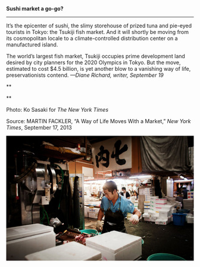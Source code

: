 **Sushi market a go-go?**

****

It’s the epicenter of sushi, the slimy storehouse of prized tuna and pie-eyed tourists in Tokyo: the Tsukiji fish market. And it will shortly be moving from its cosmopolitan locale to a climate-controlled distribution center on a manufactured island.

The world’s largest fish market, Tsukiji occupies prime development land desired by city planners for the 2020 Olympics in Tokyo. But the move, estimated to cost \$4.5 billion, is yet another blow to a vanishing way of life, preservationists contend. *—Diane Richard, writer, September 19*

**

**

Photo: Ko Sasaki for *The New York Times* 

Source: MARTIN FACKLER, “A Way of Life Moves With a Market,” *New York Times*, September 17, 2013 

![](../images/13.09.19_Richard_FishMktEDIT-1.jpeg)
